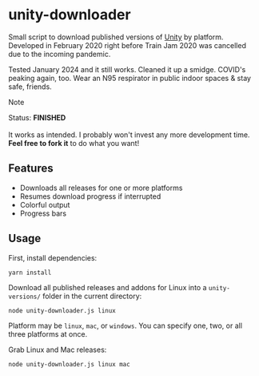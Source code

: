 # unity-downloader

Small script to download published versions of [Unity](https://unity3d.com) by
platform. Developed in February 2020 right before Train Jam 2020 was cancelled
due to the incoming pandemic.

Tested January 2024 and it still works. Cleaned it up a smidge. COVID's peaking
again, too. Wear an N95 respirator in public indoor spaces & stay safe, friends.

> [!NOTE]
> Status: **FINISHED**
> <br><br>
> It works as intended. I probably won't invest any more development time.
> **Feel free to fork it** to do what you want!

## Features

- Downloads all releases for one or more platforms
- Resumes download progress if interrupted
- Colorful output
- Progress bars

## Usage

First, install dependencies:

```
yarn install
```

Download all published releases and addons for Linux into a `unity-versions/`
folder in the current directory:

```
node unity-downloader.js linux
```

Platform may be `linux`, `mac`, or `windows`. You can specify one, two, or all
three platforms at once.

Grab Linux and Mac releases:

```
node unity-downloader.js linux mac
```
